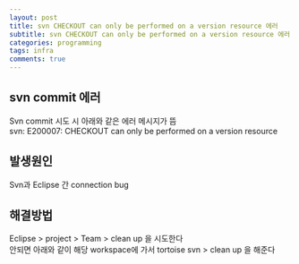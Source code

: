 ```yaml
---
layout: post
title: svn CHECKOUT can only be performed on a version resource 에러
subtitle: svn CHECKOUT can only be performed on a version resource 에러
categories: programming
tags: infra
comments: true
---
```


## svn commit 에러
Svn commit 시도 시 아래와 같은 에러 메시지가 뜸  
svn: E200007: CHECKOUT can only be performed on a version resource  

## 발생원인 
Svn과 Eclipse 간 connection bug

## 해결방법
Eclipse > project > Team > clean up 을 시도한다  
안되면 아래와 같이 해당 workspace에 가서 tortoise svn > clean up 을 해준다
